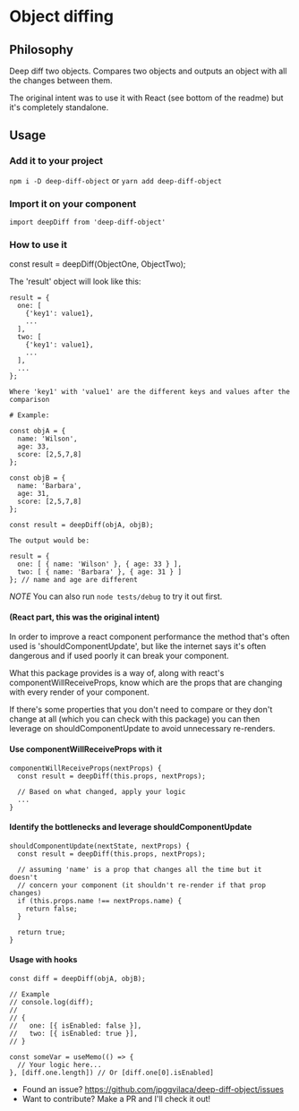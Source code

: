 # Object diffing

## Philosophy

Deep diff two objects. Compares two objects and outputs an object with all the changes between them.

The original intent was to use it with React (see bottom of the readme) but it's completely standalone.

## Usage

### Add it to your project

`npm i -D deep-diff-object`
or
`yarn add deep-diff-object`

### Import it on your component

`import deepDiff from 'deep-diff-object'`

### How to use it

const result = deepDiff(ObjectOne, ObjectTwo);

The 'result' object will look like this:

```
result = {
  one: [
    {'key1': value1},
    ...
  ],
  two: [
    {'key1': value1},
    ...
  ],
  ...
};

Where 'key1' with 'value1' are the different keys and values after the comparison

# Example:

const objA = {
  name: 'Wilson',
  age: 33,
  score: [2,5,7,8]
};

const objB = {
  name: 'Barbara',
  age: 31,
  score: [2,5,7,8]
};

const result = deepDiff(objA, objB);

The output would be:

result = {
  one: [ { name: 'Wilson' }, { age: 33 } ],
  two: [ { name: 'Barbara' }, { age: 31 } ]
}; // name and age are different
```

_NOTE_ You can also run `node tests/debug` to try it out first.

#### (React part, this was the original intent)

In order to improve a react component performance the method that's
often used is 'shouldComponentUpdate', but like the internet says
it's often dangerous and if used poorly it can break your component.

What this package provides is a way of, along with react's
componentWillReceiveProps, know which are the props that are changing
with every render of your component.

If there's some properties that you don't need to compare or they don't
change at all (which you can check with this package) you can then
leverage on shouldComponentUpdate to avoid unnecessary re-renders.

#### Use componentWillReceiveProps with it

```
componentWillReceiveProps(nextProps) {
  const result = deepDiff(this.props, nextProps);

  // Based on what changed, apply your logic
  ...
}
```

#### Identify the bottlenecks and leverage shouldComponentUpdate

```
shouldComponentUpdate(nextState, nextProps) {
  const result = deepDiff(this.props, nextProps);

  // assuming 'name' is a prop that changes all the time but it doesn't
  // concern your component (it shouldn't re-render if that prop changes)
  if (this.props.name !== nextProps.name) {
    return false;
  }

  return true;
}
```

#### Usage with hooks

```
const diff = deepDiff(objA, objB);

// Example
// console.log(diff);
//
// {
//   one: [{ isEnabled: false }],
//   two: [{ isEnabled: true }],
// }

const someVar = useMemo(() => {
  // Your logic here...
}, [diff.one.length]) // Or [diff.one[0].isEnabled]
```

- Found an issue? https://github.com/jpggvilaca/deep-diff-object/issues
- Want to contribute? Make a PR and I'll check it out!
